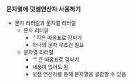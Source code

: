 ### 문자열에 덧셈연산자 사용하기

- 문자 리터럴과 문자열 리터럴
    - 문자 리터럴
        - ‘’ 작은 따옴표로 감싸기
        - 하나의 문자 무조건 필요
    - 문자열 리터럴
        - “” 큰 따옴표로 감싸기
        - 내용이 없어도 됨
        - 덧셈 연산자를 통해 문자열을 결합할 수 있음